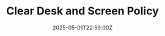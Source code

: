 ---
title: Clear Desk and Screen Policy
linkTitle: Clear Desk and Screen Policy
date: '2025-05-01T22:59:00Z'
weight: 1
description: The policy ensures the security of sensitive information by promoting
  clear desk and screen practices, requiring employees to secure documents and lock
  devices when unattended, and outlining responsibilities for compliance and reporting
  breaches.
draft: false
ref: clear-desk-and-screen-policy
---